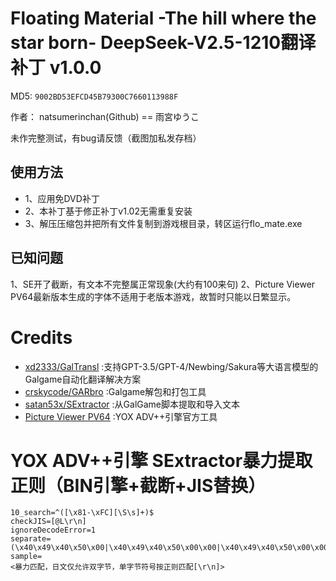 # Floating Material -The hill where the star born- DeepSeek-V2.5-1210翻译补丁 v1.0.0

MD5: `9002BD53EFCD45B79300C7660113988F`

作者： natsumerinchan(Github) == 雨宮ゆうこ

未作完整测试，有bug请反馈（截图加私发存档）

## 使用方法
- 1、应用免DVD补丁
- 2、本补丁基于修正补丁v1.02无需重复安装
- 3、解压压缩包并把所有文件复制到游戏根目录，转区运行flo_mate.exe

## 已知问题
1、SE开了截断，有文本不完整属正常现象(大约有100来句)
2、Picture Viewer PV64最新版本生成的字体不适用于老版本游戏，故暂时只能以日繁显示。

# Credits

- [xd2333/GalTransl](https://github.com/xd2333/GalTransl.git) :支持GPT-3.5/GPT-4/Newbing/Sakura等大语言模型的Galgame自动化翻译解决方案
- [crskycode/GARbro](https://github.com/crskycode/GARbro) :Galgame解包和打包工具
- [satan53x/SExtractor](https://github.com/satan53x/SExtractor.git) :从GalGame脚本提取和导入文本
- [Picture Viewer PV64](https://www.yox-project.com/jp/pv/download.htm) :YOX ADV++引擎官方工具

# YOX ADV++引擎 SExtractor暴力提取正则（BIN引擎+截断+JIS替换）
```
10_search=^([\x81-\xFC][\S\s]+)$
checkJIS=[@L\r\n]
ignoreDecodeError=1
separate=(\x40\x49\x40\x50\x00|\x40\x49\x40\x50\x00\x00|\x40\x49\x40\x50\x00\x00\x00|\x40\x49\x40\x50\x00\x00\x00\x00|\x00)
sample=
<暴力匹配，日文仅允许双字节，单字节符号按正则匹配[\r\n]>
```
